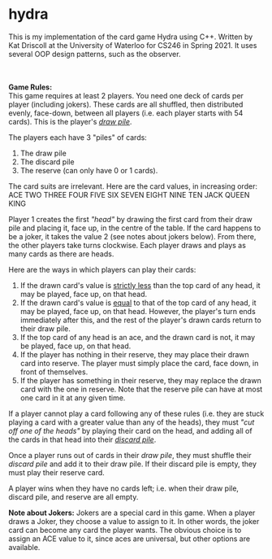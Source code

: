 # hydra
This is my implementation of the card game Hydra using C++.
Written by Kat Driscoll at the University of Waterloo for CS246 in Spring 2021. It uses several OOP design patterns, such as the observer.

<br><br>
<b>Game Rules:</b><br>
This game requires at least 2 players. You need one deck of cards per player (including jokers). These cards are all shuffled, then distributed evenly, face-down, between all players (i.e. each player starts with 54 cards). This is the player's <i><u>draw pile</u></i>.

The players each have 3 "piles" of cards:
1. The draw pile
2. The discard pile
3. The reserve (can only have 0 or 1 cards).

The card suits are irrelevant. Here are the card values, in increasing order:
<br>ACE   TWO   THREE   FOUR   FIVE   SIX   SEVEN   EIGHT   NINE   TEN   JACK   QUEEN   KING

Player 1 creates the first <i>"head"</i> by drawing the first card from their draw pile and placing it, face up, in the centre of the table. If the card happens to be a joker, it takes the value 2 (see notes about jokers below). From there, the other players take turns clockwise. Each player draws and plays as many cards as there are heads.

Here are the ways in which players can play their cards:
1. If the drawn card's value is <u>strictly less</u> than the top card of any head, it may be played, face up, on that head.
2. If the drawn card's value is <u>equal</u> to that of the top card of any head, it may be played, face up, on that head. However, the player's turn ends immediately after this, and the rest of the player's drawn cards return to their draw pile.
3. If the top card of any head is an ace, and the drawn card is not, it may be played, face up, on that head.
4. If the player has nothing in their reserve, they may place their drawn card into reserve. The player must simply place the card, face down, in front of themselves.
5. If the player has something in their reserve, they may replace the drawn card with the one in reserve. Note that the reserve pile can have at most one card in it at any given time.

If a player cannot play a card following any of these rules (i.e. they are stuck playing a card with a greater value than any of the heads), they must <i>"cut off one of the heads"</i> by playing their card on the head, and adding all of the cards in that head into their <i><u>discard pile</u></i>.
  
Once a player runs out of cards in their <i>draw pile</i>, they must shuffle their <i>discard pile</i> and add it to their draw pile. If their discard pile is empty, they must play their reserve card.
  
A player wins when they have no cards left; i.e. when their draw pile, discard pile, and reserve are all empty.
  
<b>Note about Jokers:</b>
Jokers are a special card in this game. When a player draws a Joker, they choose a value to assign to it. In other words, the joker card can become any card the player wants. The obvious choice is to assign an ACE value to it, since aces are universal, but other options are available.
  
